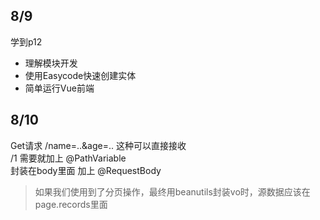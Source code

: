 ## 8/9

学到p12

- 理解模块开发
- 使用Easycode快速创建实体
- 简单运行Vue前端

## 8/10

Get请求 /name=..&age=.. 这种可以直接接收</br>
/1 需要就加上 @PathVariable </br>封装在body里面 加上 @RequestBody

> 如果我们使用到了分页操作，最终用beanutils封装vo时，源数据应该在page.records里面
